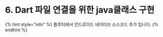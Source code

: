 # 6. Dart 파일 연결을 위한 java클래스 구현

{% hint style="info" %}
플루터에서 안드로이드 네이티브 소스코드 추가 입니다.
{% endhint %}
